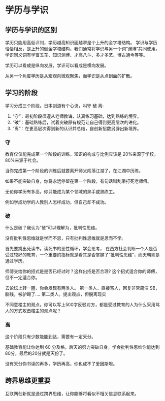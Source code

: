 # 学历与学识

## 学历与学识的区别

学历只能用高低评判，学历越高知识面越窄是个上升的金字塔结构。 学识与学历恰恰相反，是上升的倒金字塔结构，我们通常将学识与另一个词“渊博”共同使用。 学识同义词有学富五车、知识渊博、才高八斗、多才多艺、博古通今等等。

学历可以看成是纵向发展，学识可以看成是横向发展。

从另一个角度学历是从宏观向微观聚焦，而学识是从点到面的扩散。

## 学习的阶段

学习分成三个阶段，日本剑道有个心诀，叫守 破 离:

1. “守”：最初阶段须遵从老师教诲，认真练习基础，达到熟练的境界。
2. “破”：基础熟练后，试着突破原有规范让自己得到更高层次的进化。
3. “离”：在更高层次得到新的认识并总结，自创新招数另辟出新境界。

### 守

教育仅仅能完成第一个阶段的训练，知识的构成与比例应该是 20%来源于学校，80%来源于社会。

当你完成第一个阶段的训练后就要离开师父闯荡江湖了，在江湖中历练。

如果不能突破自身，你将永远停留在第一个阶段，有句话叫乱拳打死老师傅。

无论你学历有多高，你只能成为某个领域的熟手或熟练工。

例如学成功学的人教别人怎样成功，但自己却不成功。

### 破

什么是破？我认为“破”可以理解为，批判性思维。

没有批判性思维就是学而不思，只有批判性思维就是思而不学。

首先要跳出死读书，读死书的恶性循环，学会思考， 在西方社会判断一个人是否受过较好的教育，一个重要的指标就是看其是否掌握了“批判性思维”，而天朝则是通过学历。

师傅交给你的招式是是否已经过时？这样出招是否合理? 这个招式适合你的师傅，但不一定适合你。

去论坛上转一圈，你会发现有两类人。 第一类人，直接骂人，回复非常简洁 SB，脑残，被驴踢了.... 第二类人，提出观点，但脱离现实

不同意楼主的观点，你可以写上500字反驳对方，都是受过教育的人为什么采用骂人的方式攻击楼主的观点呢？

### 离

这个阶段只有少数能能到达，需要有一定天分。

基础教育能让你达到 60 分及格，后天的努力突破自身，学会批判性思维你能达到80分，最后的20分就是天份了。

没有天分你书读的再多，学历再高，你也成不了爱因斯坦。

## 跨界思维更重要

互联网创新就是通过跨界思维，让你能够将看似不相关信息联系起来。

